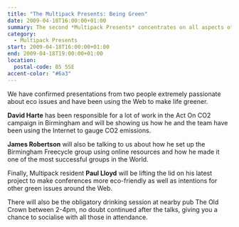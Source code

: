 ```yaml
---
title: "The Multipack Presents: Being Green"
date: 2009-04-18T16:00:00+01:00
summary: The second *Multipack Presents* concentrates on all aspects of being green and how the Internet can have a positive effect towards a more eco-friendly lifestyle.
category:
  - Multipack Presents
start: 2009-04-18T16:00:00+01:00
end: 2009-04-18T19:00:00+01:00
location:
  postal-code: B5 5SE
accent-color: "#6a3"
---
```

We have confirmed presentations from two people extremely passionate about eco issues and have been using the Web to make life greener.

**David Harte** has been responsible for a lot of work in the Act On CO2 campaign in Birmingham and will be showing us how he and the team have been using the Internet to gauge CO2 emissions.

**James Robertson** will also be talking to us about how he set up the Birmingham Freecycle group using online resources and how he made it one of the most successful groups in the World.

Finally, Multipack resident **Paul Lloyd** will be lifting the lid on his latest project to make conferences more eco-friendly as well as intentions for other green issues around the Web.

There will also be the obligatory drinking session at nearby pub The Old Crown between 2-4pm, no doubt continued after the talks, giving you a chance to socialise with all those in attendance.

